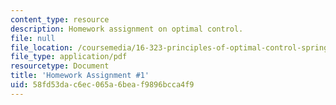 ```yaml
---
content_type: resource
description: Homework assignment on optimal control.
file: null
file_location: /coursemedia/16-323-principles-of-optimal-control-spring-2008/58fd53dac6ec065a6beaf9896bcca4f9_assn1.pdf
file_type: application/pdf
resourcetype: Document
title: 'Homework Assignment #1'
uid: 58fd53da-c6ec-065a-6bea-f9896bcca4f9
---
```

